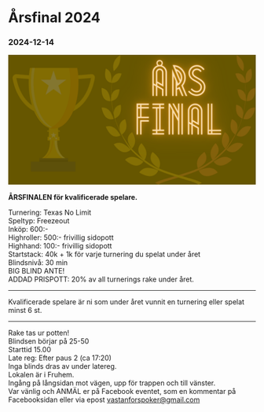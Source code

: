 # Årsfinal 2024
### 2024-12-14

![VPK Årsfinal 2024](assets/arsfinal.png)

**ÅRSFINALEN för kvalificerade spelare.**

Turnering: Texas No Limit  
Speltyp: Freezeout  
Inköp: 600:-  
Highroller: 500:- frivillig sidopott  
Highhand: 100:- frivillig sidopott  
Startstack: 40k + 1k för varje turnering du spelat under året  
Blindsnivå: 30 min  
BIG BLIND ANTE!  
ADDAD PRISPOTT: 20% av all turnerings rake under året.  
___
Kvalificerade spelare är ni som under året vunnit en turnering eller spelat minst 6 st.  
___
Rake tas ur potten!  
Blindsen börjar på 25-50  
Starttid 15.00  
Late reg: Efter paus 2 (ca 17:20)  
Inga blinds dras av under latereg.  
Lokalen är i Fruhem.  
Ingång på långsidan mot vägen, upp för trappen och till vänster.  
Var vänlig och ANMÄL er på Facebook eventet, som en kommentar på Facebooksidan eller via epost vastanforspoker@gmail.com